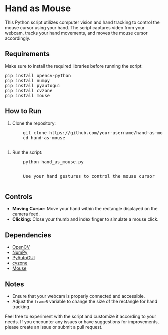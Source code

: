 <h1>Hand as Mouse</h1>

<p>This Python script utilizes computer vision and hand tracking to control the mouse cursor using your hand. The script captures video from your webcam, tracks your hand movements, and moves the mouse cursor accordingly.</p>

<h2>Requirements</h2>

<p>Make sure to install the required libraries before running the script:</p>

<pre>
pip install opencv-python
pip install numpy
pip install pyautogui
pip install cvzone
pip install mouse
</pre>

<h2>How to Run</h2>

<ol>
    <li>Clone the repository:</li>
    <pre>
    git clone https://github.com/your-username/hand-as-mouse.git
    cd hand-as-mouse
    </pre>
</ol>
<ol>
    <li>Run the script:</li>
    <pre>
    python hand_as_mouse.py
    </pre>
    <pre>
    Use your hand gestures to control the mouse cursor
    </pre>
</ol>

<h2>Controls</h2>

<ul>
    <li><strong>Moving Cursor:</strong> Move your hand within the rectangle displayed on the camera feed.</li>
    <li><strong>Clicking:</strong> Close your thumb and index finger to simulate a mouse click.</li>
</ul>

<h2>Dependencies</h2>

<ul>
    <li><a href="https://pypi.org/project/opencv-python/">OpenCV</a></li>
    <li><a href="https://pypi.org/project/numpy/">NumPy</a></li>
    <li><a href="https://pypi.org/project/PyAutoGUI/">PyAutoGUI</a></li>
    <li><a href="https://pypi.org/project/cvzone/">cvzone</a></li>
    <li><a href="https://pypi.org/project/mouse/">Mouse</a></li>
</ul>

<h2>Notes</h2>

<ul>
    <li>Ensure that your webcam is properly connected and accessible.</li>
    <li>Adjust the <code>frameR</code> variable to change the size of the rectangle for hand tracking.</li>
</ul>

<p>Feel free to experiment with the script and customize it according to your needs. If you encounter any issues or have suggestions for improvements, please create an issue or submit a pull request.</p>


